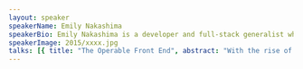 ```yaml
---
layout: speaker
speakerName: Emily Nakashima
speakerBio: Emily Nakashima is a developer and full-stack generalist who loves design, performance, testing, and metrics. She works at GitHub, primarily on javascript, performance and front-end monitoring, and volunteers for RailsBridge, an organization that offers free programming workshops for underrepresented groups in tech.
speakerImage: 2015/xxxx.jpg
talks: [{ title: "The Operable Front End", abstract: "With the rise of single-page apps, increased use of ajax navigation, and an ever-expanding set of browser APIs, web applications have changed, moving more and more functionality client-side. But many of us still have dashboards that represent the entire client experience with a single page load time graph.</p><p>This talk will take a look at the state of real user monitoring in the browser and dig deep into exactly _what_ you can track client side. Then we'll look dig into some production situations and see what we can learn about performance, security, and user behavior when we improve our monitoring and configure our app to be more operable.", link: 'https://www.youtube.com/embed/' }]
---
```

